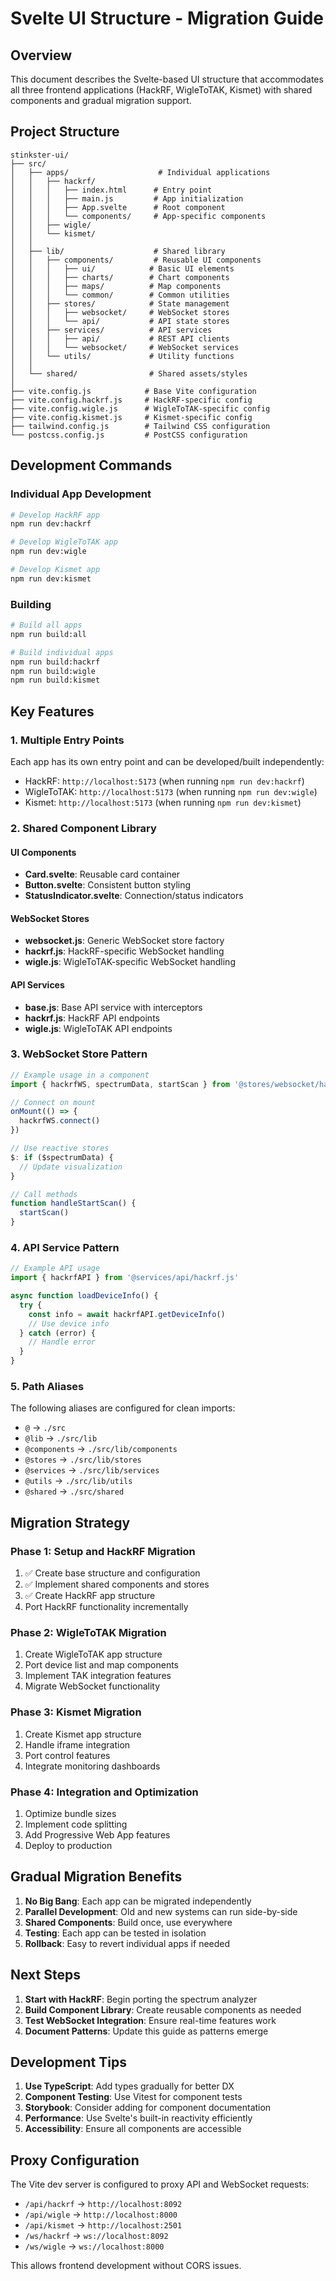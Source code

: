 # Svelte UI Structure - Migration Guide

## Overview

This document describes the Svelte-based UI structure that accommodates all three frontend applications (HackRF, WigleToTAK, Kismet) with shared components and gradual migration support.

## Project Structure

```
stinkster-ui/
├── src/
│   ├── apps/                    # Individual applications
│   │   ├── hackrf/
│   │   │   ├── index.html      # Entry point
│   │   │   ├── main.js         # App initialization
│   │   │   ├── App.svelte      # Root component
│   │   │   └── components/     # App-specific components
│   │   ├── wigle/
│   │   └── kismet/
│   │
│   ├── lib/                    # Shared library
│   │   ├── components/         # Reusable UI components
│   │   │   ├── ui/            # Basic UI elements
│   │   │   ├── charts/        # Chart components
│   │   │   ├── maps/          # Map components
│   │   │   └── common/        # Common utilities
│   │   ├── stores/            # State management
│   │   │   ├── websocket/     # WebSocket stores
│   │   │   └── api/           # API state stores
│   │   ├── services/          # API services
│   │   │   ├── api/           # REST API clients
│   │   │   └── websocket/     # WebSocket services
│   │   └── utils/             # Utility functions
│   │
│   └── shared/                # Shared assets/styles
│
├── vite.config.js            # Base Vite configuration
├── vite.config.hackrf.js     # HackRF-specific config
├── vite.config.wigle.js      # WigleToTAK-specific config
├── vite.config.kismet.js     # Kismet-specific config
├── tailwind.config.js        # Tailwind CSS configuration
└── postcss.config.js         # PostCSS configuration
```

## Development Commands

### Individual App Development
```bash
# Develop HackRF app
npm run dev:hackrf

# Develop WigleToTAK app
npm run dev:wigle

# Develop Kismet app
npm run dev:kismet
```

### Building
```bash
# Build all apps
npm run build:all

# Build individual apps
npm run build:hackrf
npm run build:wigle
npm run build:kismet
```

## Key Features

### 1. Multiple Entry Points
Each app has its own entry point and can be developed/built independently:
- HackRF: `http://localhost:5173` (when running `npm run dev:hackrf`)
- WigleToTAK: `http://localhost:5173` (when running `npm run dev:wigle`)
- Kismet: `http://localhost:5173` (when running `npm run dev:kismet`)

### 2. Shared Component Library

#### UI Components
- **Card.svelte**: Reusable card container
- **Button.svelte**: Consistent button styling
- **StatusIndicator.svelte**: Connection/status indicators

#### WebSocket Stores
- **websocket.js**: Generic WebSocket store factory
- **hackrf.js**: HackRF-specific WebSocket handling
- **wigle.js**: WigleToTAK-specific WebSocket handling

#### API Services
- **base.js**: Base API service with interceptors
- **hackrf.js**: HackRF API endpoints
- **wigle.js**: WigleToTAK API endpoints

### 3. WebSocket Store Pattern

```javascript
// Example usage in a component
import { hackrfWS, spectrumData, startScan } from '@stores/websocket/hackrf.js'

// Connect on mount
onMount(() => {
  hackrfWS.connect()
})

// Use reactive stores
$: if ($spectrumData) {
  // Update visualization
}

// Call methods
function handleStartScan() {
  startScan()
}
```

### 4. API Service Pattern

```javascript
// Example API usage
import { hackrfAPI } from '@services/api/hackrf.js'

async function loadDeviceInfo() {
  try {
    const info = await hackrfAPI.getDeviceInfo()
    // Use device info
  } catch (error) {
    // Handle error
  }
}
```

### 5. Path Aliases

The following aliases are configured for clean imports:
- `@` → `./src`
- `@lib` → `./src/lib`
- `@components` → `./src/lib/components`
- `@stores` → `./src/lib/stores`
- `@services` → `./src/lib/services`
- `@utils` → `./src/lib/utils`
- `@shared` → `./src/shared`

## Migration Strategy

### Phase 1: Setup and HackRF Migration
1. ✅ Create base structure and configuration
2. ✅ Implement shared components and stores
3. ✅ Create HackRF app structure
4. Port HackRF functionality incrementally

### Phase 2: WigleToTAK Migration
1. Create WigleToTAK app structure
2. Port device list and map components
3. Implement TAK integration features
4. Migrate WebSocket functionality

### Phase 3: Kismet Migration
1. Create Kismet app structure
2. Handle iframe integration
3. Port control features
4. Integrate monitoring dashboards

### Phase 4: Integration and Optimization
1. Optimize bundle sizes
2. Implement code splitting
3. Add Progressive Web App features
4. Deploy to production

## Gradual Migration Benefits

1. **No Big Bang**: Each app can be migrated independently
2. **Parallel Development**: Old and new systems can run side-by-side
3. **Shared Components**: Build once, use everywhere
4. **Testing**: Each app can be tested in isolation
5. **Rollback**: Easy to revert individual apps if needed

## Next Steps

1. **Start with HackRF**: Begin porting the spectrum analyzer
2. **Build Component Library**: Create reusable components as needed
3. **Test WebSocket Integration**: Ensure real-time features work
4. **Document Patterns**: Update this guide as patterns emerge

## Development Tips

1. **Use TypeScript**: Add types gradually for better DX
2. **Component Testing**: Use Vitest for component tests
3. **Storybook**: Consider adding for component documentation
4. **Performance**: Use Svelte's built-in reactivity efficiently
5. **Accessibility**: Ensure all components are accessible

## Proxy Configuration

The Vite dev server is configured to proxy API and WebSocket requests:
- `/api/hackrf` → `http://localhost:8092`
- `/api/wigle` → `http://localhost:8000`
- `/api/kismet` → `http://localhost:2501`
- `/ws/hackrf` → `ws://localhost:8092`
- `/ws/wigle` → `ws://localhost:8000`

This allows frontend development without CORS issues.